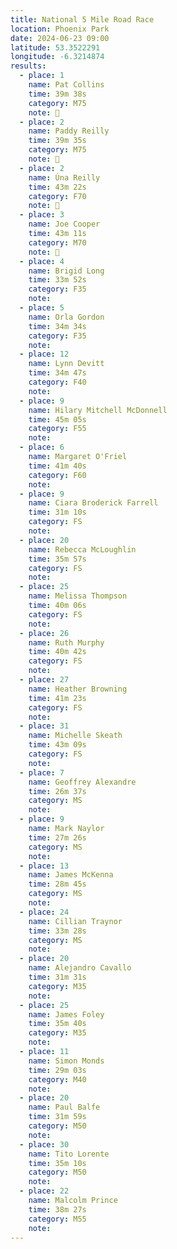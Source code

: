 ```yaml
---
title: National 5 Mile Road Race
location: Phoenix Park
date: 2024-06-23 09:00
latitude: 53.3522291
longitude: -6.3214874
results:
  - place: 1
    name: Pat Collins
    time: 39m 38s
    category: M75
    note: 🥇
  - place: 2
    name: Paddy Reilly
    time: 39m 35s
    category: M75
    note: 🥈
  - place: 2
    name: Úna Reilly
    time: 43m 22s
    category: F70
    note: 🥈
  - place: 3
    name: Joe Cooper
    time: 43m 11s
    category: M70
    note: 🥉
  - place: 4
    name: Brigid Long 
    time: 33m 52s
    category: F35
    note: 
  - place: 5
    name: Orla Gordon
    time: 34m 34s
    category: F35
    note: 
  - place: 12
    name: Lynn Devitt
    time: 34m 47s
    category: F40
    note: 
  - place: 9
    name: Hilary Mitchell McDonnell
    time: 45m 05s
    category: F55
    note: 
  - place: 6
    name: Margaret O'Friel
    time: 41m 40s
    category: F60
    note: 
  - place: 9
    name: Ciara Broderick Farrell
    time: 31m 10s
    category: FS
    note: 
  - place: 20
    name: Rebecca McLoughlin
    time: 35m 57s
    category: FS
    note: 
  - place: 25
    name: Melissa Thompson
    time: 40m 06s
    category: FS
    note: 
  - place: 26
    name: Ruth Murphy
    time: 40m 42s
    category: FS
    note: 
  - place: 27
    name: Heather Browning
    time: 41m 23s
    category: FS
    note: 
  - place: 31
    name: Michelle Skeath
    time: 43m 09s
    category: FS
    note:
  - place: 7
    name: Geoffrey Alexandre
    time: 26m 37s
    category: MS 
    note:
  - place: 9
    name: Mark Naylor
    time: 27m 26s
    category: MS
    note: 
  - place: 13
    name: James McKenna
    time: 28m 45s
    category: MS
    note:
  - place: 24
    name: Cillian Traynor
    time: 33m 28s
    category: MS
    note:
  - place: 20
    name: Alejandro Cavallo
    time: 31m 31s
    category: M35
    note:
  - place: 25
    name: James Foley
    time: 35m 40s
    category: M35
    note:
  - place: 11
    name: Simon Monds
    time: 29m 03s
    category: M40
    note:
  - place: 20
    name: Paul Balfe
    time: 31m 59s
    category: M50
    note:
  - place: 30
    name: Tito Lorente
    time: 35m 10s
    category: M50
    note: 
  - place: 22
    name: Malcolm Prince
    time: 38m 27s
    category: M55
    note: 
---
```

